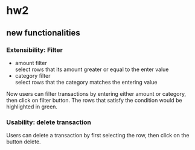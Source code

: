 # hw2

## new functionalities 
### Extensibility: Filter

- amount filter\
    select rows that its amount greater or equal to the enter value
- category filter\
    select rows that the category matches the entering value

Now users can filter transactions by entering either amount or category, then click on filter button. The rows that satisfy the condition would be highlighted in green.

### Usability: delete transaction
Users can delete a transaction by first selecting the row, then click on the button delete. 
